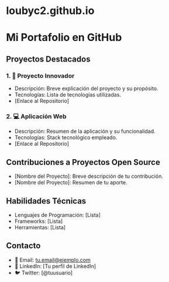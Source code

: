# loubyc2.github.io
# Mi Portafolio en GitHub

## Proyectos Destacados

### 1. 🚀 Proyecto Innovador
- Descripción: Breve explicación del proyecto y su propósito.
- Tecnologías: Lista de tecnologías utilizadas.
- [Enlace al Repositorio]

### 2. 💻 Aplicación Web
- Descripción: Resumen de la aplicación y su funcionalidad.
- Tecnologías: Stack tecnológico empleado.
- [Enlace al Repositorio]

## Contribuciones a Proyectos Open Source
- [Nombre del Proyecto]: Breve descripción de tu contribución.
- [Nombre del Proyecto]: Resumen de tu aporte.

## Habilidades Técnicas
- Lenguajes de Programación: [Lista]
- Frameworks: [Lista]
- Herramientas: [Lista]

## Contacto
- 📧 Email: tu.email@ejemplo.com
- 🔗 LinkedIn: [Tu perfil de LinkedIn]
- 🐦 Twitter: [@tuusuario]
